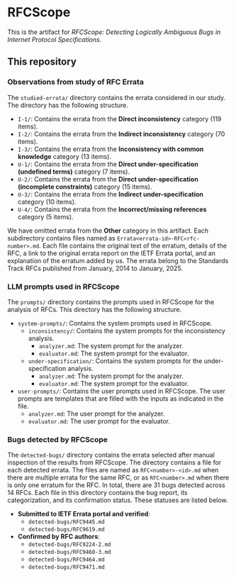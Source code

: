 # RFCScope

This is the artifact for _RFCScope: Detecting Logically Ambiguous Bugs in Internet Protocol Specifications_.

## This repository

### Observations from study of RFC Errata

The `studied-errata/` directory contains the errata considered in our study. The directory has the following structure.

- `I-1/`: Contains the errata from the **Direct inconsistency** category (119 items).
- `I-2/`: Contains the errata from the **Indirect inconsistency** category (70 items).
- `I-3/`: Contains the errata from the **Inconsistency with common knowledge** category (13 items).
- `U-1/`: Contains the errata from the **Direct under-specification (undefined terms)** category (7 items).
- `U-2/`: Contains the errata from the **Direct under-specification (incomplete constraints)** category (15 items).
- `U-3/`: Contains the errata from the **Indirect under-specification** category (10 items).
- `U-4/`: Contains the errata from the **Incorrect/missing references** category (5 items).

We have omitted errata from the **Other** category in this artifact. Each subdirectory contains files named as `Errata<errata-id>-RFC<rfc-number>.md`. Each file contains the original text of the erratum, details of the RFC, a link to the original errata report on the IETF Errata portal, and an explanation of the erratum added by us. The errata belong to the Standards Track RFCs published from January, 2014 to January, 2025.

### LLM prompts used in RFCScope

The `prompts/` directory contains the prompts used in RFCScope for the analysis of RFCs. This directory has the following structure.

- `system-prompts/`: Contains the system prompts used in RFCScope.
  - `inconsistency/`: Contains the system prompts for the inconsistency analysis.
    - `analyzer.md`: The system prompt for the analyzer.
    - `evaluator.md`: The system prompt for the evaluator.
  - `under-specification/`: Contains the system prompts for the under-specification analysis.
    - `analyzer.md`: The system prompt for the analyzer.
    - `evaluator.md`: The system prompt for the evaluator.
- `user-prompts/`: Contains the user prompts used in RFCScope. The user prompts are templates that are filled with the inputs as indicated in the file.
  - `analyzer.md`: The user prompt for the analyzer.
  - `evaluator.md`: The user prompt for the evaluator.

### Bugs detected by RFCScope

The `detected-bugs/` directory contains the errata selected after manual inspection of the results from RFCScope. The directory contains a file for each detected errata. The files are named as `RFC<number>-<id>.md` when there are multiple errata for the same RFC, or as `RFC<number>.md` when there is only one erratum for the RFC. In total, there are 31 bugs detected across 14 RFCs. Each file in this directory contains the bug report, its categorization, and its confirmation status. These statuses are listed below.

- **Submitted to IETF Errata portal and verified**:
  - `detected-bugs/RFC9445.md`
  - `detected-bugs/RFC9619.md`
- **Confirmed by RFC authors**:
  - `detected-bugs/RFC9224-2.md`
  - `detected-bugs/RFC9460-3.md`
  - `detected-bugs/RFC9464.md`
  - `detected-bugs/RFC9471.md`

